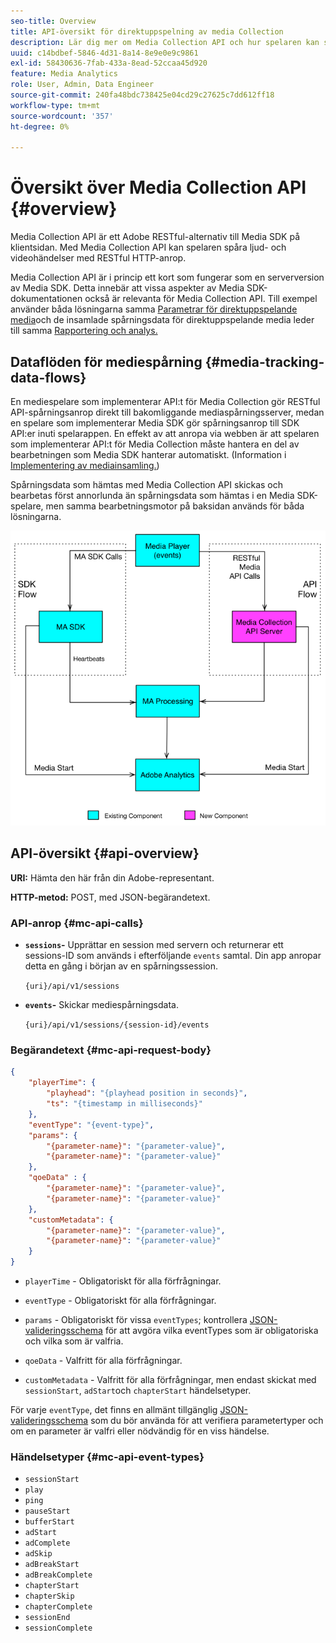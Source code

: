 ```yaml
---
seo-title: Overview
title: API-översikt för direktuppspelning av media Collection
description: Lär dig mer om Media Collection API och hur spelaren kan spåra ljud- och videohändelser med RESTful HTTP-anrop.
uuid: c14bdbef-5846-4d31-8a14-8e9e0e9c9861
exl-id: 58430636-7fab-433a-8ead-52ccaa45d920
feature: Media Analytics
role: User, Admin, Data Engineer
source-git-commit: 240fa48bdc738425e04cd29c27625c7dd612ff18
workflow-type: tm+mt
source-wordcount: '357'
ht-degree: 0%

---
```


# Översikt över Media Collection API {#overview}

Media Collection API är ett Adobe RESTful-alternativ till Media SDK på klientsidan. Med Media Collection API kan spelaren spåra ljud- och videohändelser med RESTful HTTP-anrop.

Media Collection API är i princip ett kort som fungerar som en serverversion av Media SDK. Detta innebär att vissa aspekter av Media SDK-dokumentationen också är relevanta för Media Collection API. Till exempel använder båda lösningarna samma [Parametrar för direktuppspelande media](../variables/audio-video-parameters.md)och de insamlade spårningsdata för direktuppspelande media leder till samma [Rapportering och analys.](/help/reporting/media-reports-enable.md)

## Dataflöden för mediespårning {#media-tracking-data-flows}

En mediespelare som implementerar API:t för Media Collection gör RESTful API-spårningsanrop direkt till bakomliggande mediaspårningsserver, medan en spelare som implementerar Media SDK gör spårningsanrop till SDK API:er inuti spelarappen. En effekt av att anropa via webben är att spelaren som implementerar API:t för Media Collection måste hantera en del av bearbetningen som Media SDK hanterar automatiskt. (Information i [Implementering av mediainsamling.](mc-api-impl/mc-api-quick-start.md))

Spårningsdata som hämtas med Media Collection API skickas och bearbetas först annorlunda än spårningsdata som hämtas i en Media SDK-spelare, men samma bearbetningsmotor på baksidan används för båda lösningarna.

![](assets/col_api_overview_simple.png)

## API-översikt {#api-overview}

**URI:** Hämta den här från din Adobe-representant.

**HTTP-metod:** POST, med JSON-begärandetext.

### API-anrop {#mc-api-calls}

* **`sessions`-** Upprättar en session med servern och returnerar ett sessions-ID som används i efterföljande `events` samtal. Din app anropar detta en gång i början av en spårningssession.

  `{uri}/api/v1/sessions`

* **`events`-** Skickar mediespårningsdata.

  `{uri}/api/v1/sessions/{session-id}/events`

### Begärandetext {#mc-api-request-body}

```json
{
    "playerTime": {
        "playhead": "{playhead position in seconds}",
        "ts": "{timestamp in milliseconds}"
    },
    "eventType": "{event-type}",
    "params": {
        "{parameter-name}": "{parameter-value}",
        "{parameter-name}": "{parameter-value}"
    },
    "qoeData" : {
        "{parameter-name}": "{parameter-value}",
        "{parameter-name}": "{parameter-value}"
    },
    "customMetadata": {
        "{parameter-name}": "{parameter-value}",
        "{parameter-name}": "{parameter-value}"
    }
}
```

* `playerTime` - Obligatoriskt för alla förfrågningar.
* `eventType` - Obligatoriskt för alla förfrågningar.
* `params` - Obligatoriskt för vissa `eventTypes`; kontrollera [JSON-valideringsschema](mc-api-ref/mc-api-json-validation.md) för att avgöra vilka eventTypes som är obligatoriska och vilka som är valfria.

* `qoeData` - Valfritt för alla förfrågningar.
* `customMetadata` - Valfritt för alla förfrågningar, men endast skickat med `sessionStart`, `adStart`och `chapterStart` händelsetyper.

För varje `eventType`, det finns en allmänt tillgänglig [JSON-valideringsschema](mc-api-ref/mc-api-json-validation.md) som du bör använda för att verifiera parametertyper och om en parameter är valfri eller nödvändig för en viss händelse.

### Händelsetyper {#mc-api-event-types}

* `sessionStart`
* `play`
* `ping`
* `pauseStart`
* `bufferStart`
* `adStart`
* `adComplete`
* `adSkip`
* `adBreakStart`
* `adBreakComplete`
* `chapterStart`
* `chapterSkip`
* `chapterComplete`
* `sessionEnd`
* `sessionComplete`
